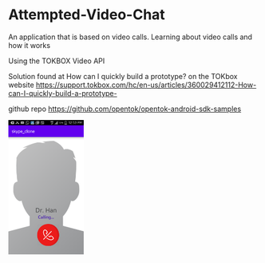 # Attempted-Video-Chat
An application that is based on video calls. Learning about video calls and how it works

Using the TOKBOX Video API

Solution found at How can I quickly build a prototype? on the TOKbox website
https://support.tokbox.com/hc/en-us/articles/360029412112-How-can-I-quickly-build-a-prototype-
 
github repo
https://github.com/opentok/opentok-android-sdk-samples

<img src="device-2020-04-15-125359.png" width="30%"></img> 
